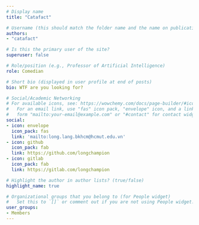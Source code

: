 ```yaml
---
# Display name
title: "Catafact"

# Username (this should match the folder name and the name on publications)
authors:
- "catafact"

# Is this the primary user of the site?
superuser: false

# Role/position (e.g., Professor of Artificial Intelligence)
role: Comedian

# Short bio (displayed in user profile at end of posts)
bio: WTF are you looking for?

# Social/Academic Networking
# For available icons, see: https://wowchemy.com/docs/page-builder/#icons
#   For an email link, use "fas" icon pack, "envelope" icon, and a link in the
#   form "mailto:your-email@example.com" or "#contact" for contact widget.
social:
- icon: envelope
  icon_pack: fas
  link: 'mailto:long.lang.bkhcm@hcmut.edu.vn'
- icon: github
  icon_pack: fab
  link: https://github.com/longchampion
- icon: gitlab
  icon_pack: fab
  link: https://gitlab.com/longchampion

# Highlight the author in author lists? (true/false)
highlight_name: true

# Organizational groups that you belong to (for People widget)
#   Set this to `[]` or comment out if you are not using People widget.
user_groups:
- Members
---
```

